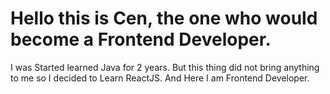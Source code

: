 # Hello this is Cen, the one who would become a Frontend Developer.
I was Started learned Java for 2 years. But this thing did not bring anything to me so I decided to Learn ReactJS.
And Here I am Frontend Developer.
